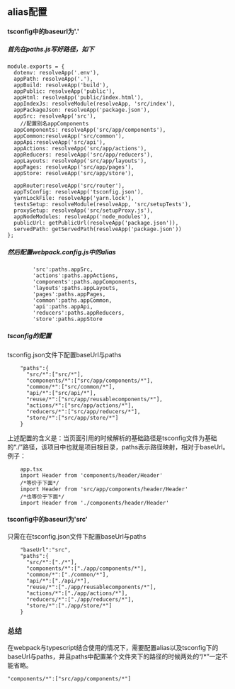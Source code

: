 ## alias配置

#### tsconfig中的baseurl为'.'

##### 首先在paths.js写好路径，如下	
```	
module.exports = {
  dotenv: resolveApp('.env'),
  appPath: resolveApp('.'),
  appBuild: resolveApp('build'),
  appPublic: resolveApp('public'),
  appHtml: resolveApp('public/index.html'),
  appIndexJs: resolveModule(resolveApp, 'src/index'),
  appPackageJson: resolveApp('package.json'),
  appSrc: resolveApp('src'),
    //配置别名appComponents
  appComponents: resolveApp('src/app/components'),
  appCommon:resolveApp('src/common'),
  appApi:resolveApp('src/api'),
  appActions: resolveApp('src/app/actions'),
  appReducers: resolveApp('src/app/reducers'),
  appLayouts: resolveApp('src/app/layouts'),
  appPages: resolveApp('src/app/pages'),
  appStore: resolveApp('src/app/store'),

  appRouter:resolveApp('src/router'),
  appTsConfig: resolveApp('tsconfig.json'),
  yarnLockFile: resolveApp('yarn.lock'),
  testsSetup: resolveModule(resolveApp, 'src/setupTests'),
  proxySetup: resolveApp('src/setupProxy.js'),
  appNodeModules: resolveApp('node_modules'),
  publicUrl: getPublicUrl(resolveApp('package.json')),
  servedPath: getServedPath(resolveApp('package.json'))
};	
```	

##### 然后配置webpack.config.js中的alias	

```	
        'src':paths.appSrc,
        'actions':paths.appActions,
        'components':paths.appComponents,
        'layouts':paths.appLayouts,
        'pages':paths.appPages,
        'common':paths.appCommon,
        'api':paths.appApi,
        'reducers':paths.appReducers,
        'store':paths.appStore
```

##### tsconfig的配置
tsconfig.json文件下配置baseUrl与paths
```
    "paths":{
      "src/*":["src/*"],
      "components/*":["src/app/components/*"],
      "common/*":["src/common/*"],
      "api/*":["src/api/*"],
      "reuse/*":["src/app/reusablecomponents/*"],
      "actions/*":["src/app/actions/*"],
      "reducers/*":["src/app/reducers/*"],
      "store/*":["src/app/store/*"]
    }
```

上述配置的含义是：当页面引用的时候解析的基础路径是tsconfig文件为基础的“./”路径，该项目中也就是项目根目录，paths表示路径映射，相对于baseUrl。
例子：

```
    app.tsx
    import Header from 'components/header/Header'
    /*等价于下面*/
    import Header from 'src/app/components/header/Header'
    /*也等价于下面*/
    import Header from './components/header/Header'
```

#### tsconfig中的baseurl为'src'
只需在在tsconfig.json文件下配置baseUrl与paths
```
    "baseUrl":"src",
    "paths":{
      "src/*":["./*"],
      "components/*":["./app/components/*"],
      "common/*":["./common/*"],
      "api/*":["./api/*"],
      "reuse/*":["./app/reusablecomponents/*"],
      "actions/*":["./app/actions/*"],
      "reducers/*":["./app/reducers/*"],
      "store/*":["./app/store/*"]
    }
```

### 总结
在webpack与typescript结合使用的情况下，需要配置alias以及tsconfig下的baseUrl与paths，并且paths中配置某个文件夹下的路径的时候两处的“/*”一定不能省略。
```
"components/*":["src/app/components/*"]
```